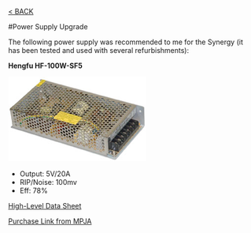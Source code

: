 [< BACK](readme.md)

#Power Supply Upgrade

The following power supply was recommended to me for the Synergy (it has been tested and used with several refurbishments):

**Hengfu HF-100W-SF5**

![Hengfu HF-100W-SF5](HF-100W-SF5.jpg)

* Output: 5V/20A
* RIP/Noise: 100mv
* Eff: 78%

[High-Level Data Sheet](https://www.mpja.com/catalog/Hengfu%20Power%20Supplies.pdf)

[Purchase Link from MPJA](http://www.mpja.com/5-Volt-Power-Supply-20A-100W-Switching-Hengfu/productinfo/16011+PS/)